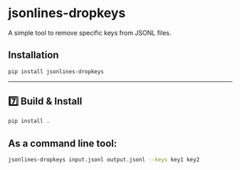 # jsonlines-dropkeys

A simple tool to remove specific keys from JSONL files.

## Installation

```bash
pip install jsonlines-dropkeys
```

---

## 7️⃣ Build & Install

```bash
pip install .
```


## As a command line tool:

```bash
jsonlines-dropkeys input.jsonl output.jsonl --keys key1 key2
```
